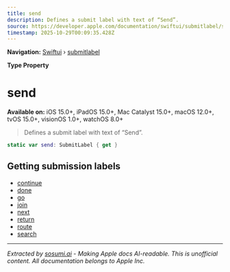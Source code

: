 ```yaml
---
title: send
description: Defines a submit label with text of “Send”.
source: https://developer.apple.com/documentation/swiftui/submitlabel/send
timestamp: 2025-10-29T00:09:35.428Z
---
```


**Navigation:** [Swiftui](/documentation/swiftui) › [submitlabel](/documentation/swiftui/submitlabel)

**Type Property**

# send

**Available on:** iOS 15.0+, iPadOS 15.0+, Mac Catalyst 15.0+, macOS 12.0+, tvOS 15.0+, visionOS 1.0+, watchOS 8.0+

> Defines a submit label with text of “Send”.

```swift
static var send: SubmitLabel { get }
```

## Getting submission labels

- [continue](/documentation/swiftui/submitlabel/continue)
- [done](/documentation/swiftui/submitlabel/done)
- [go](/documentation/swiftui/submitlabel/go)
- [join](/documentation/swiftui/submitlabel/join)
- [next](/documentation/swiftui/submitlabel/next)
- [return](/documentation/swiftui/submitlabel/return)
- [route](/documentation/swiftui/submitlabel/route)
- [search](/documentation/swiftui/submitlabel/search)

---

*Extracted by [sosumi.ai](https://sosumi.ai) - Making Apple docs AI-readable.*
*This is unofficial content. All documentation belongs to Apple Inc.*
